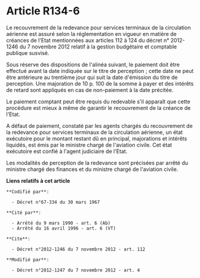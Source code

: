 # Article R134-6

Le recouvrement de la redevance pour services terminaux de la circulation aérienne est assuré selon la réglementation en
vigueur en matière de créances de l'Etat mentionnées aux articles 112 à 124 du décret n° 2012-1246 du 7 novembre 2012 relatif
à la gestion budgétaire et comptable publique susvisé. 

Sous réserve des dispositions de l'alinéa suivant, le paiement doit être effectué avant la date indiquée sur le titre de
perception ; cette date ne peut être antérieure au trentième jour qui suit la date d'émission du titre de perception. Une
majoration de 10 p. 100 de la somme à payer et des intérêts de retard sont appliqués en cas de non-paiement à la date
précitée. 

Le paiement comptant peut être requis du redevable s'il apparaît que cette procédure est mieux à même de garantir le
recouvrement de la créance de l'Etat. 

A défaut de paiement, constaté par les agents chargés du recouvrement de la redevance pour services terminaux de la
circulation aérienne, un état exécutoire pour le montant restant dû en principal, majorations et intérêts liquidés, est émis
par le ministre chargé de l'aviation civile. Cet état exécutoire est confié à l'agent judiciaire de l'Etat. 

Les modalités de perception de la redevance sont précisées par arrêté du ministre chargé des finances et du ministre chargé
de l'aviation civile.

**Liens relatifs à cet article**

	**Codifié par**:

	  - Décret n°67-334 du 30 mars 1967

	**Cité par**:

	  - Arrêté du 9 mars 1990 - art. 6 (Ab)
	  - Arrêté du 16 avril 1996 - art. 6 (VT)

	**Cite**:

	  - Décret n°2012-1246 du 7 novembre 2012 - art. 112

	**Modifié par**:

	  - Décret n°2012-1247 du 7 novembre 2012 - art. 4
